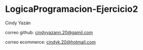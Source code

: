# LogicaProgramacion-Ejercicio2

Cindy Yazán

correo github: cindyyazann.20@gamil.com

correo ecommerce: cindyk.20@hotmail.com
